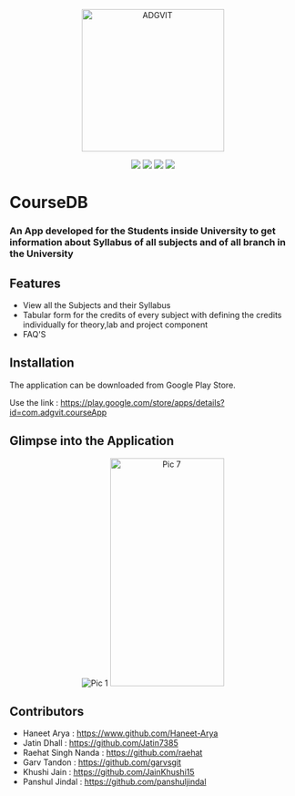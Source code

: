 <p align="center">
  <a href="https://adgvit.com" target="_blank" rel="noopener noreferrer">
    <img width="250" alt="ADGVIT" src="https://user-images.githubusercontent.com/76744982/170110267-04d208f3-b03d-425b-8dc2-6b8b6de9a462.png">
  </a>
</p> 
<p align="center">
  <img src="https://img.shields.io/badge/Android%20Studio-2020.3.1-green">
  <img src="https://img.shields.io/badge/Kotlin--yellow">
  <img src="https://img.shields.io/badge/XML-%20%20-yellow">
  <img src="https://img.shields.io/badge/Platform-Android-orange">
</p>

# CourseDB

### An App developed for the Students inside University to get information about Syllabus of all subjects and of all branch in the University
## Features
- View all the Subjects and their Syllabus
- Tabular form for the credits of every subject with defining the credits individually for theory,lab and project component
- FAQ'S

## Installation
The application can be downloaded from Google Play Store.

Use the link :
https://play.google.com/store/apps/details?id=com.adgvit.courseApp

## Glimpse into the Application

<p align="center">
<img src = "https://user-images.githubusercontent.com/76744982/170111311-92a57845-d8b5-41ec-b59d-1c9f5e0494ce.png" alt = "Pic 1" /> 
  <img src = "https://user-images.githubusercontent.com/76744982/170107783-dc29084f-d2b0-4c78-a1ee-ebd668c99934.png" alt = "Pic 7" width = "200" height = "400" />
  
 </p>
 
 
## Contributors
- Haneet Arya : https://www.github.com/Haneet-Arya
- Jatin Dhall : https://github.com/Jatin7385
- Raehat Singh Nanda : https://github.com/raehat
- Garv Tandon : https://github.com/garvsgit
- Khushi Jain : https://github.com/JainKhushi15
- Panshul Jindal : https://github.com/panshuljindal


